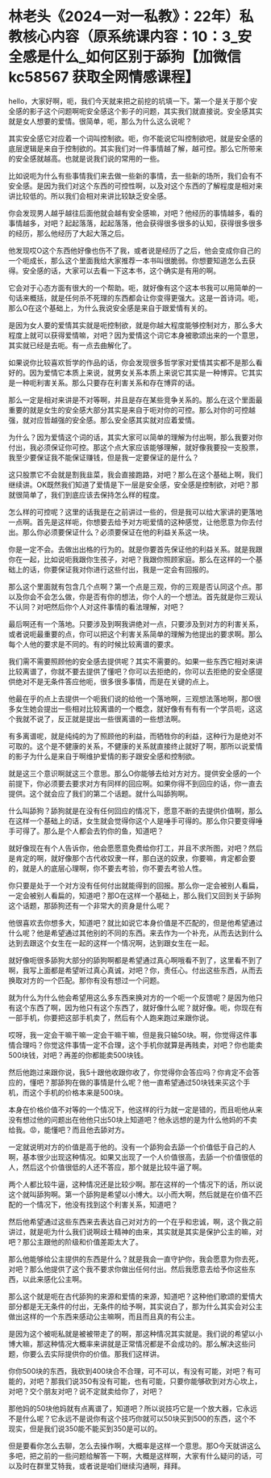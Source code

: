 # 林老头《2024一对一私教》：22年）私教核心内容（原系统课内容：10：3_安全感是什么_如何区别于舔狗【加微信 kc58567 获取全网情感课程】

hello，大家好啊，呃，我们今天就来把之前挖的坑填一下。第一个是关于那个安全感的影子这个问题啊呃安全感这个影子的问题，其实我们就直接说。安全感其实就是女人想要的爱情。很简单，呃，那么为什么这么说呢？

其实安全感它对应着一个词叫控制欲。呃，你不能说它叫控制欲吧，就是安全感的底层逻辑是来自于控制欲的。其实我们对一件事情越了解，越可控。那么它所带来的安全感就越高。也就是说我们说的常用的一些。

比如说呃为什么有些事情我们来去做一些新的事情，去一些新的场所，我们会有不安全感。是因为我们对这个东西的可控性啊，以及对这个东西的了解程度是相对来讲比较低的。所以我们会相对来讲比较缺乏安全感。

你会发现男人越乎越往后面他就会越有安全感嘛，对吧？他经历的事情越多，看的事情越多，对吧？起起落落，起起落落，他会获得很多很多的认知，获得很多很多的经历，那么他经历了大起大落之后。

他发现哎O这个东西他好像也伤不了我，或者说是经历了之后，他会变成你自己的一个呃成长，那么这个里面我给大家推荐一本书叫很脆弱。你想要知道怎么去获得。安全感的话，大家可以去看一下这本书，这个确实是有用的啊。

它会对于心态方面有很大的一个帮助。呃，就好像有这个这本书我可以用简单的一句话来概括，就是任何杀不死理的东西都会让你变得更强大。这是一首诗词。呃，那么O在这个基础上，为什么我说安全感是来自于跟爱情有关的。

是因为女人要的爱情其实就是呃控制欲，就是你越大程度能够控制对方，那么多大程度上就可以获得爱情嘛，对吧？因为爱情这个词它本身被歌颂出来的一个意思，其实就已经是去呃。有一点去曲解化了。

如果说你比较喜欢哲学的作品的话，你会发现很多哲学家对爱情其实都不是那么看好的。因为爱情它本质上来说，就男女关系本质上来说它其实是一种博弈。它其实是一种呃利害关系。那么只要存在利害关系和存在博弈的话。

那么一定是相对来讲是不对等啊，并且是存在某些竞争关系的。那么在这个里面最重要的就是女生的安全感大部分其实是来自于呃对你的可控。那么对你的可控越强，就对应哲越强的安全感。那么安全感其实就对应着爱情。

为什么？因为爱情这个词的话，其实大家可以简单的理解为付出啊，那么我要对你付出，我必须保证你可控。那这个点大家应该能够理解，就好像我要投一支股票，我至少要保证我不能保证赚钱，但是我一定要保证的是什么？

这只股票它不会就是割我韭菜，我会直接跑路，对吧？那么在这个基础上啊，我们继续讲。OK既然我们知道了爱情是下一层是安全感，安全感是控制欲，对吧？那就很简单了，我们到底应该去保持怎么样的程度。

怎么样的可控呢？这里的话我是在之前讲过一些的，但是我可以给大家讲的更落地一点啊。首先是这样呃，你想要去给予对方呃爱情的这种感觉，让他愿意为你去付出。那么你必须要保证什么？必须要保证在他的利益关系这一块。

你是一定不会。去做出出格的行为的。就是你要首先保证他的利益关系。就是我跟你在一起，比如说呃我跟你生孩子，对吧？我跟你照顾家庭。那么在这样的一个基础上的话，你要保证我对你进行这些付出，我是一定会有回报的。

那么这个里面就有包含几个点啊？第一个点是三观，你的三观是否认同这个点。那以及你会不会怎么做，你是否有你的想法，你个人的一个想法。首先就是你三观认不认同？对吧然后你个人对这件事情的看法理解，对吧？

最后啊还有一个落地。只要涉及到啊我讲绝对一点，只要涉及到对方的利害关系，或者说呃最重要的点，你可以把这个利害关系简单的理解为他提出的要求啊。那么每个人他的要求是不同的。有的时候比较离谱的要求。

我们需不需要照顾他的安全感去提供呢？其实不需要的。如果一些东西它相对来讲比较离谱了，你就不要去提供了懂吧？你可以去拒绝的，你可以去拒绝的安全感提供绝对不是无条件答应他呃，很多很多事情，而是在关键的点上。

他最在乎的点上去提供一个呃我们说的给他一个落地啊，三观想法落地啊，那O很多女生她会提出一些相对比较离谱的一个概念，就好像有有有有一个学员呃，这这个我就不说了，反正就是提出一些很离谱的一些想法啊。

有多离谱呢，就是纯纯的为了照顾他的利益，而牺牲你的利益，这种行为是绝对不可取的。这个是不健康的关系，不健康的关系就直接终止就好了啊，那所以说爱情的影子为什么是来自于啊维护爱情的影子跟安全感和控制欲。

就是这三个意识啊就这三个意思。那么O你能够去给对方对方。提供安全感的一个前提下，你必须要去要求对方有同样的回应啊。如果你得不到回应的话，你一直去提供。这个就会应了我们的第二个话题。就什么叫舔狗啊。

什么叫舔狗？舔狗就是在没有任何回应的情况下，愿意不断的去提供价值啊，那么在这样一个基础上的话，女生就会觉得你这个人是唾手可得的。那么你只要变得唾手可得了。那么是个人都会去钓你的鱼，知道吧？

就好像现在有个人告诉你，他会愿愿意免费给你打工，并且不求所图，对吧？然后是肯定的啊，就好像那个古代收奴隶一样，那白送的奴隶，你要嘛，肯定都会要的，就是人的底层心理啊，你不要去考验，你不要去考验人性。

你只要是处于一个对方没有任何付出就能得到的回报。那么你一定会被别人看扁，一定会被别人看扁的，知道吧？那O在这样一个基础上，那么我们又回到关于舔狗这个话题，那舔狗还有一个非常大的资身是什么呢？

他很喜欢去你想多大，知道吧？就比如说它本身价值是不匹配的，但是他希望通过什么呢？他是希望通过其他别的不同的东西。来去作为一个补充，从而去达到什么达到去跟这个女生在一起的这样一个情况啊，达到跟女生在一起。

就好像呃很多舔狗大部分的舔狗啊都是希望通过真心啊哦看不到了，这里看不到了啊，我写上面都是希望听过真心真诚，对吧？你，责任心。付出这些东西，从而去换取对方的一个匹配。那你有没有想过一个问题。

就为什么为什么他会希望用这么多东西来换对方的一个呃一个反馈呢？是因为他只有这个东西了啊，因为他只有这个东西了，就好像什么呢？就好像。呃，你现在有一部手机，你要把这部手机卖了，然后有个人跑来跑过来跟你说。

哎呀，我一定会干嘛干嘛一定会干嘛干嘛，但是我只输50块。啊，你觉得这件事情合理吗？你觉这件事情一定不合理，这个手机你就算是再贱卖，对吧？你也能卖500块钱，对吧？再差的你都能卖500块钱。

然后他跑过来跟你说，我5十跟他收跟你收了，你觉得你会答应吗？你肯定不会答应的，懂吧？那舔狗在做的事情是什么呢？他一直希望通过50块钱来买这个手机，而这个手机的价格本来是500块。

本身在价格价值不对等的一个情况下，他这样的行为就一定是错的，而且呃他从来没有想过他的问题出在他他只出50块上知道吧？他永远想的是为什么他妈的不卖给我。😡，能懂吧？而且他去舔对方。

一定就说明对方的价值是高于他的。没有一个舔狗会去舔一个价值低于自己的人啊，基本很少出现这种情况。如果又出现了一个人价值很高，去舔一个价值很低的人，然后这个价值很低的人还不答应，那个就是比较牛逼了啊。

两个人都比较牛逼，这种情况还是比较少啊。那在这样的一个情况下的话，所以说这个就叫舔狗啊。第一个舔狗是希望以小博大。以小而大啊，然后就是在价值不匹配的一个情况下，他没有找到这个利害关系，知道吧？

然后他希望通过这些东西来去表达自己对对方的一个在乎和忠诚，啊，这个我之前讲过，就是呃为什么我们说啊歧士精神的由来，其实就是其实是保护公主的嘛，对吧？那公主跟他的阶级和价值差距太大了。

那么他能够给公主提供的东西是什么？就是我会一直守护你，我会愿意为你去死，对吧？那么他提供了这个我不要求你做出任何付出。然后我愿意去给予你这些东西，以此来感化公主啊。

那么这个就是呃在古代舔狗的来源和爱情的来源，知道吧？这种他们歌颂的爱情大部分都是无无条件的付出，无条件的给予啊，其实说白了，那为什么其实会对公主做出这样的一个东西来感动公主嘛啊，而且而且真的有公主。

是因为这个被呃私就是被被带走了的啊，那这种情况其实就是。我们说的希望以小博大嘛，那这种情况大概率来讲就是正常情况都是不会成功的。那么解决这些问题，你要么去实际提供你的价值。那我们这样讲。

你你500块的东西，我砍到400块合不合理，可不可以，有没有可能，对吧？有可能的，对吧？那我们说350有没有可能，也有可能，只要你能够砍到对方心坎上，对吧？交个朋友对吧？说不定就卖给你了，对吧？

那他妈的50块他妈就有点离谱了，知道吧？所以说技巧它是一个放大器，它永远不是什么呢？它永远不是说你有这个技巧你就可以50块买到500的东西，这个不现实，但是我们说350能不能买到350是可以的。

但是要看你怎么去聊，怎么去操作啊，大概率是这样一个意思。那O今天就讲这么多吧，把之前的一些问题给解答一下啊，大概是这样啊，大家有什么疑问的话，可以及时在群里艾特我，或者说是咱们继续沟通啊，拜拜。

